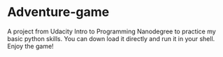# Adventure-game
A project from Udacity Intro to Programming Nanodegree to practice my basic python skills.
You can down load it directly and run it in your shell.
Enjoy the game!
